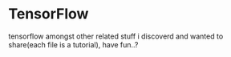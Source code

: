 # TensorFlow
tensorflow amongst other related stuff i discoverd and wanted to share(each file is a tutorial), have fun..?
